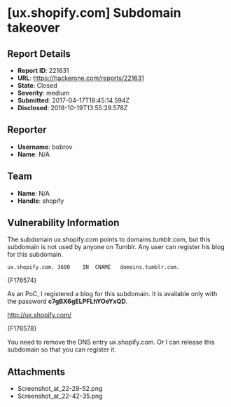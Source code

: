 # [ux.shopify.com] Subdomain takeover

## Report Details
- **Report ID**: 221631
- **URL**: https://hackerone.com/reports/221631
- **State**: Closed
- **Severity**: medium
- **Submitted**: 2017-04-17T18:45:14.594Z
- **Disclosed**: 2018-10-19T13:55:29.578Z

## Reporter
- **Username**: bobrov
- **Name**: N/A

## Team
- **Name**: N/A
- **Handle**: shopify

## Vulnerability Information
The subdomain ux.shopify.com points to domains.tumblr.com, but this subdomain is not used by anyone on Tumblr. Any user can register his blog for this subdomain.
```
ux.shopify.com.	3600	IN	CNAME	domains.tumblr.com.
```
{F176574}

As an PoC, I registered a blog for this subdomain. It is available only with the password **c7gBX6gELPFLhYOeYxQD**.

http://ux.shopify.com/

{F176578}

You need to remove the DNS entry ux.shopify.com. Or I can release this subdomain so that you can register it.

## Attachments
- Screenshot_at_22-29-52.png
- Screenshot_at_22-42-35.png
